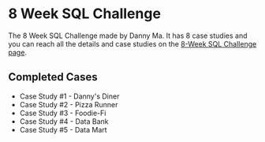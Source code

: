 # 8 Week SQL Challenge

The 8 Week SQL Challenge made by Danny Ma. It has 8 case studies and you can reach all the details and case studies on the [8-Week SQL Challenge page](https://8weeksqlchallenge.com/).

##  Completed Cases

- Case Study #1 - Danny's Diner
- Case Study #2 - Pizza Runner 
- Case Study #3 - Foodie-Fi
- Case Study #4 - Data Bank
- Case Study #5 - Data Mart
